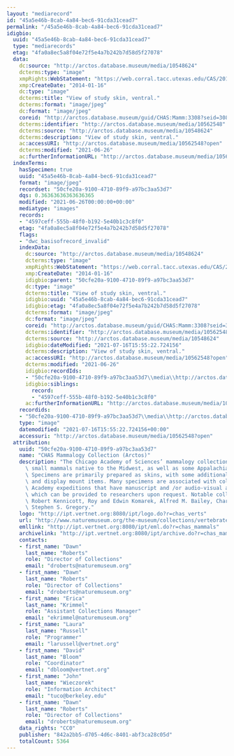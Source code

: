 ```yaml
---
layout: "mediarecord"
id: "45a5e46b-8cab-4a84-bec6-91cda31cead7"
permalink: "/45a5e46b-8cab-4a84-bec6-91cda31cead7"
idigbio:
  uuid: "45a5e46b-8cab-4a84-bec6-91cda31cead7"
  type: "mediarecords"
  etag: "4fa0a8ec5a8f04e72f5e4a7b242b7d58d5f27078"
  data:
    dc:source: "http://arctos.database.museum/media/10548624"
    dcterms:type: "image"
    xmpRights:WebStatement: "https://web.corral.tacc.utexas.edu/CAS/20161217-02/jpg/chas_mamm_3308.3.jpg"
    xmp:CreateDate: "2014-01-16"
    dc:type: "image"
    dcterms:title: "View of study skin, ventral."
    dcterms:format: "image/jpeg"
    dc:format: "image/jpeg"
    coreid: "http://arctos.database.museum/guid/CHAS:Mamm:3308?seid=3088086"
    dcterms:identifier: "http://arctos.database.museum/media/10562548"
    dcterms:source: "http://arctos.database.museum/media/10548624"
    dcterms:description: "View of study skin, ventral."
    ac:accessURI: "http://arctos.database.museum/media/10562548?open"
    dcterms:modified: "2021-06-26"
    ac:furtherInformationURL: "http://arctos.database.museum/media/10562548"
  indexTerms:
    hasSpecimen: true
    uuid: "45a5e46b-8cab-4a84-bec6-91cda31cead7"
    format: "image/jpeg"
    recordset: "50cfe20a-9100-4710-89f9-a97bc3aa53d7"
    dqs: 0.36363636363636365
    modified: "2021-06-26T00:00:00+00:00"
    mediatype: "images"
    records:
    - "4597ceff-555b-48f0-b192-5e40b1c3c8f0"
    etag: "4fa0a8ec5a8f04e72f5e4a7b242b7d58d5f27078"
    flags:
    - "dwc_basisofrecord_invalid"
    indexData:
      dc:source: "http://arctos.database.museum/media/10548624"
      dcterms:type: "image"
      xmpRights:WebStatement: "https://web.corral.tacc.utexas.edu/CAS/20161217-02/jpg/chas_mamm_3308.3.jpg"
      xmp:CreateDate: "2014-01-16"
      idigbio:parent: "50cfe20a-9100-4710-89f9-a97bc3aa53d7"
      dc:type: "image"
      dcterms:title: "View of study skin, ventral."
      idigbio:uuid: "45a5e46b-8cab-4a84-bec6-91cda31cead7"
      idigbio:etag: "4fa0a8ec5a8f04e72f5e4a7b242b7d58d5f27078"
      dcterms:format: "image/jpeg"
      dc:format: "image/jpeg"
      coreid: "http://arctos.database.museum/guid/CHAS:Mamm:3308?seid=3088086"
      dcterms:identifier: "http://arctos.database.museum/media/10562548"
      dcterms:source: "http://arctos.database.museum/media/10548624"
      idigbio:dateModified: "2021-07-16T15:55:22.724156"
      dcterms:description: "View of study skin, ventral."
      ac:accessURI: "http://arctos.database.museum/media/10562548?open"
      dcterms:modified: "2021-06-26"
      idigbio:recordIds:
      - "50cfe20a-9100-4710-89f9-a97bc3aa53d7\\media\\http://arctos.database.museum/media/10562548"
      idigbio:siblings:
        record:
        - "4597ceff-555b-48f0-b192-5e40b1c3c8f0"
      ac:furtherInformationURL: "http://arctos.database.museum/media/10562548"
    recordids:
    - "50cfe20a-9100-4710-89f9-a97bc3aa53d7\\media\\http://arctos.database.museum/media/10562548"
    type: "image"
    datemodified: "2021-07-16T15:55:22.724156+00:00"
    accessuri: "http://arctos.database.museum/media/10562548?open"
  attribution:
    uuid: "50cfe20a-9100-4710-89f9-a97bc3aa53d7"
    name: "CHAS Mammalogy Collection (Arctos)"
    description: "The Chicago Academy of Sciences’ mammalogy collection contains mostly\
      \ small mammals native to the Midwest, as well as some Appalachian species.\
      \ Specimens are primarily prepared as skins, with some additional osteological\
      \ and display mount items. Many specimens are associated with collectors or\
      \ Academy expeditions that have manuscript and /or audio-visual archival material,\
      \ which can be provided to researchers upon request. Notable collectors include\
      \ Robert Kennicott, Roy and Edwin Komarek, Alfred M. Bailey, Charles D. Brower,\
      \ Stephen S. Gregory."
    logo: "http://ipt.vertnet.org:8080/ipt/logo.do?r=chas_verts"
    url: "http://www.naturemuseum.org/the-museum/collections/vertebrates"
    emllink: "http://ipt.vertnet.org:8080/ipt/eml.do?r=chas_mammals"
    archivelink: "http://ipt.vertnet.org:8080/ipt/archive.do?r=chas_mammals"
    contacts:
    - first_name: "Dawn"
      last_name: "Roberts"
      role: "Director of Collections"
      email: "droberts@naturemuseum.org"
    - first_name: "Dawn"
      last_name: "Roberts"
      role: "Director of Collections"
      email: "droberts@naturemuseum.org"
    - first_name: "Erica"
      last_name: "Krimmel"
      role: "Assistant Collections Manager"
      email: "ekrimmel@naturemuseum.org"
    - first_name: "Laura"
      last_name: "Russell"
      role: "Programmer"
      email: "larussell@vertnet.org"
    - first_name: "David"
      last_name: "Bloom"
      role: "Coordinator"
      email: "dbloom@vertnet.org"
    - first_name: "John"
      last_name: "Wieczorek"
      role: "Information Architect"
      email: "tuco@berkeley.edu"
    - first_name: "Dawn"
      last_name: "Roberts"
      role: "Director of Collections"
      email: "droberts@naturemuseum.org"
    data_rights: "CC0"
    publisher: "842a2bb5-d705-4d6c-8401-abf3ca28c05d"
    totalCount: 5364
---
```


